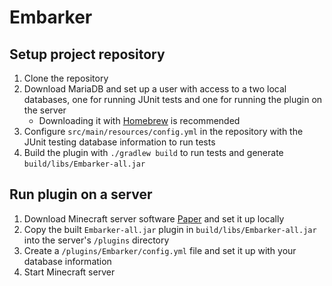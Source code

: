 # Embarker
## Setup project repository
1. Clone the repository
2. Download MariaDB and set up a user with access to a two local databases, one for running JUnit tests and one for running the plugin on the server
   * Downloading it with [Homebrew](https://formulae.brew.sh/formula/mariadb) is recommended
3. Configure `src/main/resources/config.yml` in the repository with the JUnit testing database information to run tests
4. Build the plugin with `./gradlew build` to run tests and generate `build/libs/Embarker-all.jar`

## Run plugin on a server
1. Download Minecraft server software [Paper](https://papermc.io/) and set it up locally
2. Copy the built `Embarker-all.jar` plugin in `build/libs/Embarker-all.jar` into the server's `/plugins` directory
3. Create a `/plugins/Embarker/config.yml` file and set it up with your database information
4. Start Minecraft server
